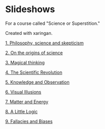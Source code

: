 # Slideshows 

For a course called "Science or Superstition."

Created with xaringan.

[1. Philosophy, science and skepticism](https://gwmatthews.github.io/science-slideshows/01-slides.html)

[2. On the origins of science](https://gwmatthews.github.io/science-slideshows/02-slides.html)

[3. Magical thinking](https://gwmatthews.github.io/science-slideshows/03-slides.html)

[4. The Scientific Revolution](https://gwmatthews.github.io/science-slideshows/04-slides.html)

[5. Knowledge and Observation](https://gwmatthews.github.io/science-slideshows/05-slides.html)

[6. Visual Illusions](https://gwmatthews.github.io/science-slideshows/06-slides.html)

[7. Matter and Energy](https://gwmatthews.github.io/science-slideshows/07-slides.html)

[8. A Little Logic](https://gwmatthews.github.io/science-slideshows/08-slides.html)

[9. Fallacies and Biases](https://gwmatthews.github.io/science-slideshows/09-slides.html)
